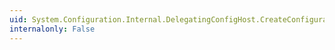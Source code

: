 ```yaml
---
uid: System.Configuration.Internal.DelegatingConfigHost.CreateConfigurationContext(System.String,System.String)
internalonly: False
---
```

